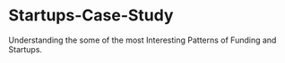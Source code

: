 # Startups-Case-Study
Understanding the some of the most Interesting Patterns of Funding and Startups.
